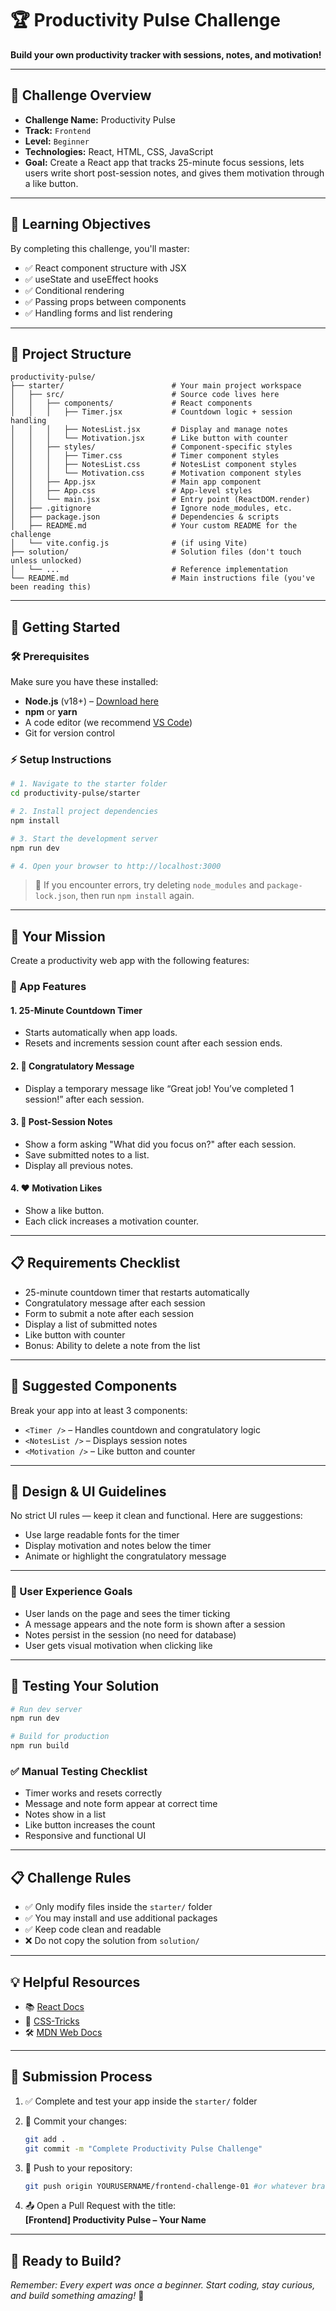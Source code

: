 # 🏆 Productivity Pulse Challenge

**Build your own productivity tracker with sessions, notes, and motivation!**

---

## 📖 Challenge Overview

- **Challenge Name:** Productivity Pulse
- **Track:** `Frontend`
- **Level:** `Beginner`
- **Technologies:** React, HTML, CSS, JavaScript
- **Goal:** Create a React app that tracks 25-minute focus sessions, lets users write short post-session notes, and gives them motivation through a like button.

---

## 🧠 Learning Objectives

By completing this challenge, you'll master:

- ✅ React component structure with JSX
- ✅ useState and useEffect hooks
- ✅ Conditional rendering
- ✅ Passing props between components
- ✅ Handling forms and list rendering

---

## 📁 Project Structure

```
productivity-pulse/
├── starter/                        # Your main project workspace
│   ├── src/                        # Source code lives here
│   │   ├── components/             # React components
│   │   │   ├── Timer.jsx           # Countdown logic + session handling
│   │   │   ├── NotesList.jsx       # Display and manage notes
│   │   │   └── Motivation.jsx      # Like button with counter
│   │   ├── styles/                 # Component-specific styles
│   │   │   ├── Timer.css           # Timer component styles
│   │   │   ├── NotesList.css       # NotesList component styles
│   │   │   └── Motivation.css      # Motivation component styles
│   │   ├── App.jsx                 # Main app component
│   │   ├── App.css                 # App-level styles
│   │   └── main.jsx                # Entry point (ReactDOM.render)
│   ├── .gitignore                  # Ignore node_modules, etc.
│   ├── package.json                # Dependencies & scripts
│   ├── README.md                   # Your custom README for the challenge
│   └── vite.config.js              # (if using Vite)
├── solution/                       # Solution files (don't touch unless unlocked)
│   └── ...                         # Reference implementation
└── README.md                       # Main instructions file (you've been reading this)
```

---

## 🚀 Getting Started

### 🛠 Prerequisites

Make sure you have these installed:

- **Node.js** (v18+) – [Download here](https://nodejs.org/)
- **npm** or **yarn**
- A code editor (we recommend [VS Code](https://code.visualstudio.com/))
- Git for version control

### ⚡ Setup Instructions

```bash
# 1. Navigate to the starter folder
cd productivity-pulse/starter

# 2. Install project dependencies
npm install

# 3. Start the development server
npm run dev

# 4. Open your browser to http://localhost:3000
```

> 🔄 If you encounter errors, try deleting `node_modules` and `package-lock.json`, then run `npm install` again.

---

## 🎯 Your Mission

Create a productivity web app with the following features:

### 🧭 App Features

#### 1. **25-Minute Countdown Timer**

- Starts automatically when app loads.
- Resets and increments session count after each session ends.

#### 2. **🎉 Congratulatory Message**

- Display a temporary message like “Great job! You’ve completed 1 session!” after each session.

#### 3. **📝 Post-Session Notes**

- Show a form asking "What did you focus on?" after each session.
- Save submitted notes to a list.
- Display all previous notes.

#### 4. **❤️ Motivation Likes**

- Show a like button.
- Each click increases a motivation counter.

---

## 📋 Requirements Checklist

- 25-minute countdown timer that restarts automatically
- Congratulatory message after each session
- Form to submit a note after each session
- Display a list of submitted notes
- Like button with counter
- Bonus: Ability to delete a note from the list

---

## 🔧 Suggested Components

Break your app into at least 3 components:

- `<Timer />` – Handles countdown and congratulatory logic
- `<NotesList />` – Displays session notes
- `<Motivation />` – Like button and counter

---

## 🎨 Design & UI Guidelines

No strict UI rules — keep it clean and functional. Here are suggestions:

- Use large readable fonts for the timer
- Display motivation and notes below the timer
- Animate or highlight the congratulatory message

---

### 🎯 User Experience Goals

- User lands on the page and sees the timer ticking
- A message appears and the note form is shown after a session
- Notes persist in the session (no need for database)
- User gets visual motivation when clicking like

---

## 🧪 Testing Your Solution

```bash
# Run dev server
npm run dev

# Build for production
npm run build
```

### ✅ Manual Testing Checklist

- Timer works and resets correctly
- Message and note form appear at correct time
- Notes show in a list
- Like button increases the count
- Responsive and functional UI

---

## 📋 Challenge Rules

- ✅ Only modify files inside the `starter/` folder
- ✅ You may install and use additional packages
- ✅ Keep code clean and readable
- ❌ Do not copy the solution from `solution/`

---

## 💡 Helpful Resources

- 📚 [React Docs](https://react.dev/)
- 🎨 [CSS-Tricks](https://css-tricks.com/)
- 🛠️ [MDN Web Docs](https://developer.mozilla.org/)

---

## 🚀 Submission Process

1. ✅ Complete and test your app inside the `starter/` folder
2. 📝 Commit your changes:

   ```bash
   git add .
   git commit -m "Complete Productivity Pulse Challenge"
   ```

3. 🔄 Push to your repository:

   ```bash
   git push origin YOURUSERNAME/frontend-challenge-01 #or whatever branch you created
   ```

4. 📤 Open a Pull Request with the title:  
   **[Frontend] Productivity Pulse – Your Name**

---

## 🌟 Ready to Build?

_Remember: Every expert was once a beginner. Start coding, stay curious, and build something amazing!_ 🚀

